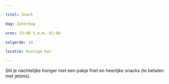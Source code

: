 ```yaml
---

titel: Snack

dag: Zaterdag

uren: 23:00 t.e.m. 02:00

volgorde: 14

locatie: Rustige bar

---
```


Stil je nachtelijke honger met een pakje friet en heerlijke snacks (te betalen met jetons).
